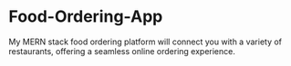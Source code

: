 # Food-Ordering-App
My MERN stack food ordering platform will connect you with a variety of restaurants, offering a seamless online ordering experience.
